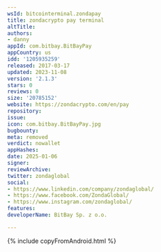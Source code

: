 ```yaml
---
wsId: bitcointerminal.zondapay
title: zondacrypto pay terminal
altTitle: 
authors:
- danny
appId: com.bitbay.BitBayPay
appCountry: us
idd: '1205935259'
released: 2017-03-17
updated: 2023-11-08
version: '2.1.3'
stars: 0
reviews: 0
size: '20785152'
website: https://zondacrypto.com/en/pay
repository: 
issue: 
icon: com.bitbay.BitBayPay.jpg
bugbounty: 
meta: removed
verdict: nowallet
appHashes: 
date: 2025-01-06
signer: 
reviewArchive: 
twitter: zondaglobal
social:
- https://www.linkedin.com/company/zondaglobal/
- https://www.facebook.com/ZondaGlobal/
- https://www.instagram.com/zondaglobal/
features: 
developerName: BitBay Sp. z o.o.

---
```


{% include copyFromAndroid.html %}
